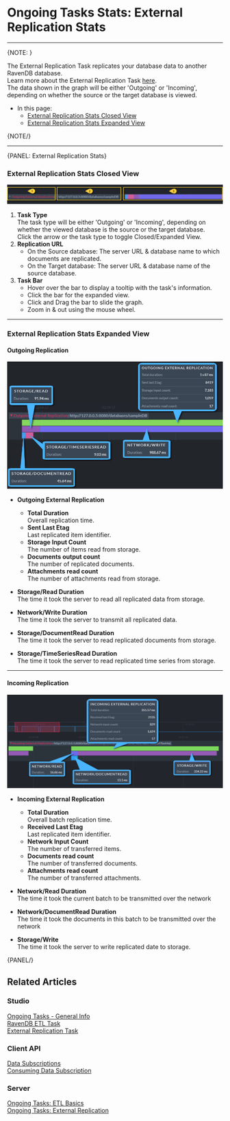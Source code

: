 ﻿# Ongoing Tasks Stats: External Replication Stats
---

{NOTE: }

The External Replication Task replicates your database data to another RavenDB database.  
Learn more about the External Replication Task [here](../../../../studio/database/tasks/ongoing-tasks/external-replication-task).  
The data shown in the graph will be either 'Outgoing' or 'Incoming', depending on whether the source or the target database is viewed.  

* In this page:  
   * [External Replication Stats Closed View](../../../../studio/database/stats/ongoing-tasks-stats/external-replication-stats#external-replication-stats-closed-view)  
   * [External Replication Stats Expanded View](../../../../studio/database/stats/ongoing-tasks-stats/external-replication-stats#external-replication-stats-expanded-view)  

{NOTE/}

---

{PANEL: External Replication Stats}

### External Replication Stats Closed View

![External Replication Stats Closed View](images/stats-view-07-external-replication-closed-view.png "External Replication Stats Closed View")

1. **Task Type**  
   The task type will be either 'Outgoing' or 'Incoming', depending on whether the viewed database is the source or the target database.  
   Click the arrow or the task type to toggle Closed/Expanded View.  
2. **Replication URL**  
    * On the Source database: The server URL & database name to which documents are replicated.  
    * On the Target database: The server URL & database name of the source database.  
3. **Task Bar**  
    * Hover over the bar to display a tooltip with the task's information.  
    * Click the bar for the expanded view.  
    * Click and Drag the bar to slide the graph.  
    * Zoom in & out using the mouse wheel.  

---

### External Replication Stats Expanded View

#### Outgoing Replication  

![External Replication Stats Expanded View - Outgoing](images/stats-view-08_1-external-replication-expanded-view-outgoing.png "External Replication Stats Expanded View - Outgoing")

* **Outgoing External Replication**  
     * **Total Duration**  
       Overall replication time.  
     * **Sent Last Etag**  
       Last replicated item identifier.  
     * **Storage Input Count**  
       The number of items read from storage.  
     * **Documents output count**  
       The number of replicated documents.  
     * **Attachments read count**  
       The number of attachments read from storage.  

* **Storage/Read Duration**  
  The time it took the server to read all replicated data from storage.  

* **Network/Write Duration**  
  The time it took the server to transmit all replicated data.  

* **Storage/DocumentRead Duration**  
  The time it took the server to read replicated documents from storage.  

* **Storage/TimeSeriesRead Duration**  
  The time it took the server to read replicated time series from storage.  

---

#### Incoming Replication

![External Replication Stats Expanded View - Incoming](images/stats-view-08_2-external-replication-expanded-view-incoming.png "External Replication Stats Expanded View - Incoming")

* **Incoming External Replication**  
     * **Total Duration**  
       Overall batch replication time.  
     * **Received Last Etag**  
       Last replicated item identifier.  
     * **Network Input Count**  
       The number of transferred items.  
     * **Documents read count**  
       The number of transferred documents.  
     * **Attachments read count**  
       The number of transferred attachments.  

* **Network/Read Duration**  
  The time it took the current batch to be transmitted over the network

* **Network/DocumentRead Duration**  
  The time it took the documents in this batch to be transmitted over the network

* **Storage/Write**  
  The time it took the server to write replicated date to storage.  

{PANEL/}


## Related Articles  

### Studio  
[Ongoing Tasks - General Info](../../../../studio/database/tasks/ongoing-tasks/general-info)  
[RavenDB ETL Task](../../../../studio/database/tasks/ongoing-tasks/ravendb-etl-task)  
[External Replication Task](../../../../studio/database/tasks/ongoing-tasks/external-replication-task)  
### Client API  
[Data Subscriptions](../../../../client-api/data-subscriptions/what-are-data-subscriptions)  
[Consuming Data Subscription](../../../../client-api/data-subscriptions/consumption/how-to-consume-data-subscription)  

### Server  
[Ongoing Tasks: ETL Basics](../../../../server/ongoing-tasks/etl/basics#ongoing-tasks-etl-basics)  
[Ongoing Tasks: External Replication](../../../../server/ongoing-tasks/external-replication)  
